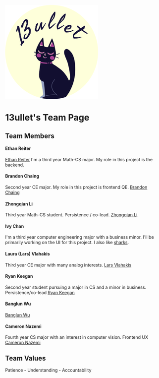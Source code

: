 ![Our logo](./branding/13bullet_logo.png)
# 13ullet's Team Page

## Team Members

#### Ethan Reiter
[Ethan Reiter](https://dino-inc.github.io/CSE110Lab1/)
I'm a third year Math-CS major. My role in this project is the backend.

#### Brandon Chaing
Second year CE major. My role in this project is frontend QE. [Brandon Chaing](https://bchaing.github.io/sp21-cse110-lab1/)

#### Zhongqian Li
Third year Math-CS student. Persistence / co-lead. [Zhongqian Li](https://zhl024.github.io/Lab1/)

#### Ivy Chan
I'm a third year computer engineering major with a business minor. I'll be primarily working on the UI for this project. I also like [sharks](https://ivychxn.github.io/110lab1/).

#### Laura (Lars) Vlahakis
Third year CE major with many analog interests.
[Lars Vlahakis](https://lvlahaki.github.io/GitHubPages/)

#### Ryan Keegan
Second year student pursuing a major in CS and a minor in business. Persistence/co-lead [Ryan Keegan](https://rkeegsd.github.io/cse110-lab1/)

#### Banglun Wu
[Banglun Wu](https://b2wu.github.io/cse110/)

#### Cameron Nazemi
Fourth year CS major with an interest in computer vision. Frontend UX
[Cameron Nazemi](https://cnazemi.github.io/CSE110Lab1/)

## Team Values
Patience - Understanding - Accountability
